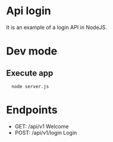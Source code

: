 # Api login
It is an example of a login API in NodeJS.

# Dev mode
## Execute app
``` 
  node server.js
```

# Endpoints
* GET: /api/v1  Welcome
* POST: /api/v1/login   Login